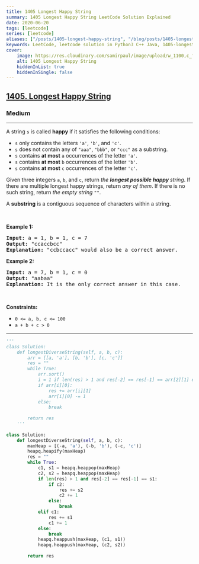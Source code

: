 ```yaml
---
title: 1405 Longest Happy String
summary: 1405 Longest Happy String LeetCode Solution Explained
date: 2020-06-20
tags: [leetcode]
series: [leetcode]
aliases: ["/posts/1405-longest-happy-string", "/blog/posts/1405-longest-happy-string", "/1405-longest-happy-string"]
keywords: LeetCode, leetcode solution in Python3 C++ Java, 1405-longest-happy-string solution
cover:
    image: https://res.cloudinary.com/samirpaul/image/upload/w_1100,c_fit,co_rgb:FFFFFF,l_text:Arial_70_bold:1405 Longest Happy String/problem-solving.webp
    alt: 1405 Longest Happy String
    hiddenInList: true
    hiddenInSingle: false
---
```



<h2><a href="https://leetcode.com/problems/longest-happy-string/">1405. Longest Happy String</a></h2><h3>Medium</h3><hr><div><p>A string <code>s</code> is called <strong>happy</strong> if it satisfies the following conditions:</p>

<ul>
	<li><code>s</code> only contains the letters <code>'a'</code>, <code>'b'</code>, and <code>'c'</code>.</li>
	<li><code>s</code> does not contain any of <code>"aaa"</code>, <code>"bbb"</code>, or <code>"ccc"</code> as a substring.</li>
	<li><code>s</code> contains <strong>at most</strong> <code>a</code> occurrences of the letter <code>'a'</code>.</li>
	<li><code>s</code> contains <strong>at most</strong> <code>b</code> occurrences of the letter <code>'b'</code>.</li>
	<li><code>s</code> contains <strong>at most</strong> <code>c</code> occurrences of the letter <code>'c'</code>.</li>
</ul>

<p>Given three integers <code>a</code>, <code>b</code>, and <code>c</code>, return <em>the <strong>longest possible happy </strong>string</em>. If there are multiple longest happy strings, return <em>any of them</em>. If there is no such string, return <em>the empty string </em><code>""</code>.</p>

<p>A <strong>substring</strong> is a contiguous sequence of characters within a string.</p>

<p>&nbsp;</p>
<p><strong class="example">Example 1:</strong></p>

<pre><strong>Input:</strong> a = 1, b = 1, c = 7
<strong>Output:</strong> "ccaccbcc"
<strong>Explanation:</strong> "ccbccacc" would also be a correct answer.
</pre>

<p><strong class="example">Example 2:</strong></p>

<pre><strong>Input:</strong> a = 7, b = 1, c = 0
<strong>Output:</strong> "aabaa"
<strong>Explanation:</strong> It is the only correct answer in this case.
</pre>

<p>&nbsp;</p>
<p><strong>Constraints:</strong></p>

<ul>
	<li><code>0 &lt;= a, b, c &lt;= 100</code></li>
	<li><code>a + b + c &gt; 0</code></li>
</ul>
</div>

---




```python
'''
class Solution:
    def longestDiverseString(self, a, b, c):
        arr = [[a, 'a'], [b, 'b'], [c, 'c']]
        res = ""
        while True:
            arr.sort()
            i = 1 if len(res) > 1 and res[-2] == res[-1] == arr[2][1] else 2
            if arr[i][0]:
                res += arr[i][1]
                arr[i][0] -= 1
            else:
                break
        
        return res
    '''
    
class Solution:
    def longestDiverseString(self, a, b, c):
        maxHeap = [(-a, 'a'), (-b, 'b'), (-c, 'c')]
        heapq.heapify(maxHeap)
        res = ""
        while True:
            c1, s1 = heapq.heappop(maxHeap)
            c2, s2 = heapq.heappop(maxHeap)
            if len(res) > 1 and res[-2] == res[-1] == s1:
                if c2:
                    res += s2
                    c2 += 1
                else:
                    break
            elif c1:
                res += s1
                c1 += 1
            else:
                break
            heapq.heappush(maxHeap, (c1, s1))
            heapq.heappush(maxHeap, (c2, s2))
        
        return res
```
